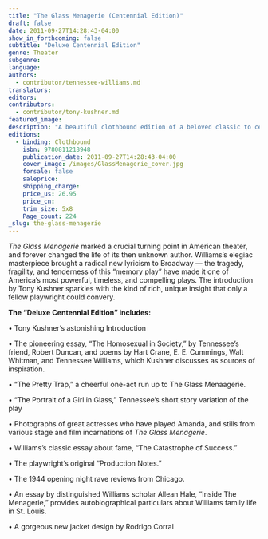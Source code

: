 ```yaml
---
title: "The Glass Menagerie (Centennial Edition)"
draft: false
date: 2011-09-27T14:28:43-04:00
show_in_forthcoming: false
subtitle: "Deluxe Centennial Edition"
genre: Theater
subgenre:
language:
authors:
  - contributor/tennessee-williams.md
translators:
editors:
contributors:
  - contributor/tony-kushner.md
featured_image:
description: "A beautiful clothbound edition of a beloved classic to celebrate the 100th birthday of America’s greatest playwright, with a sweeping new introduction by Pulitzer Prize-winner Tony Kushner. "
editions:
  - binding: Clothbound
    isbn: 9780811218948
    publication_date: 2011-09-27T14:28:43-04:00
    cover_image: /images/GlassMenagerie_cover.jpg
    forsale: false
    saleprice:
    shipping_charge:
    price_us: 26.95
    price_cn:
    trim_size: 5x8
    Page_count: 224
_slug: the-glass-menagerie
---
```


_The Glass Menagerie_ marked a crucial turning point in American theater, and forever changed the life of its then unknown author. Williams’s elegiac masterpiece brought a radical new lyricism to Broadway — the tragedy, fragility, and tenderness of this “memory play” have made it one of America’s most powerful, timeless, and compelling plays. The introduction by Tony Kushner sparkles with the kind of rich, unique insight that only a fellow playwright could convery.

**The “Deluxe Centennial Edition” includes:**

• Tony Kushner’s astonishing Introduction

• The pioneering essay, “The Homosexual in Society,” by Tennessee’s friend, Robert Duncan, and poems by Hart Crane, E. E. Cummings, Walt Whitman, and Tennessee Williams, which Kushner discusses as sources of inspiration.

• “The Pretty Trap,” a cheerful one-act run up to The Glass Menaagerie.

• “The Portrait of a Girl in Glass,” Tennessee’s short story variation of the play

• Photographs of great actresses who have played Amanda, and stills from various
stage and film incarnations of _The Glass Menagerie_.

• Williams’s classic essay about fame, “The Catastrophe of Success.”

• The playwright’s original “Production Notes.”

• The 1944 opening night rave reviews from Chicago.

• An essay by distinguished Williams scholar Allean Hale, “Inside The Menagerie,”
provides autobiographical particulars about Williams family life in St. Louis.

• A gorgeous new jacket design by Rodrigo Corral

